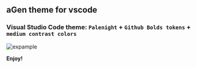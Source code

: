 ## aGen theme for vscode

### Visual Studio Code theme: `Palenight` + `Github Bolds tokens` + `medium contrast colors`

![expample](https://github.com/***REMOVED***/agen-theme/raw/main/vscode.agen-theme/example.png)

**Enjoy!**
